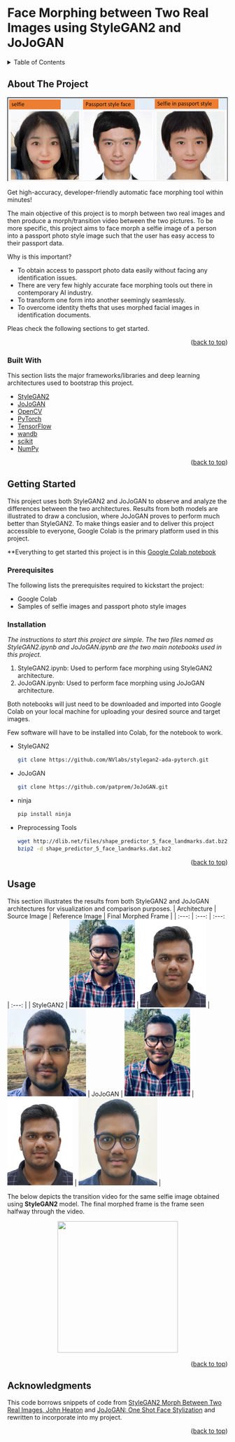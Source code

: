 # Face Morphing between Two Real Images using StyleGAN2 and JoJoGAN
<!-- TABLE OF CONTENTS -->
<details>
  <summary>Table of Contents</summary>
  <ol>
    <li>
      <a href="#about-the-project">About The Project</a>
      <ul>
        <li><a href="#built-with">Built With</a></li>
      </ul>
    </li>
    <li>
      <a href="#getting-started">Getting Started</a>
      <ul>
        <li><a href="#prerequisites">Prerequisites</a></li>
        <li><a href="#installation">Installation</a></li>
      </ul>
    </li>
    <li><a href="#usage">Usage</a></li>
    <li><a href="#acknowledgments">Acknowledgments</a></li>
  </ol>
</details>

<!-- ABOUT THE PROJECT -->
## About The Project

![Face Morph](https://github.com/patprem/FaceMorphing/blob/8c16d28a59b005727dc196e9c856011795c30faf/images/facemorph.png)

Get high-accuracy, developer-friendly automatic face morphing tool within minutes!

The main objective of this project is to morph between two real images and then produce a morph/transition video between the two pictures. To be more specific, this project aims to face morph a selfie image of a person into a passport photo style image such that the user has easy access to their passport data.

Why is this important?
* To obtain access to passport photo data easily without facing any identification issues.
* There are very few highly accurate face morphing tools out there in contemporary AI industry.
* To transform one form into another seemingly seamlessly.
* To overcome identity thefts that uses morphed facial images in identification documents.

Pleas check the following sections to get started.

<p align="right">(<a href="#top">back to top</a>)</p>

### Built With

This section lists the major frameworks/libraries and deep learning architectures used to bootstrap this project. 
* [StyleGAN2](https://github.com/NVlabs/stylegan2#readme)
* [JoJoGAN](https://arxiv.org/pdf/2112.11641.pdf)
* [OpenCV](https://opencv.org/)
* [PyTorch](https://pytorch.org/)
* [TensorFlow](https://www.tensorflow.org/)
* [wandb](https://docs.wandb.ai/)
* [scikit](https://scikit-learn.org/stable/)
* [NumPy](https://numpy.org/)

<p align="right">(<a href="#top">back to top</a>)</p>

<!-- GETTING STARTED -->
## Getting Started
This project uses both StyleGAN2 and JoJoGAN to observe and analyze the differences between the two architectures. Results from both models are illustrated to draw a conclusion, where JoJoGAN proves to perform much better than StyleGAN2. To make things easier and to deliver this project accessible to everyone, Google Colab is the primary platform used in this project.

**Everything to get started this project is in this [Google Colab notebook](https://colab.research.google.com/github/mchong6/JoJoGAN/blob/main/stylize.ipynb)

### Prerequisites

The following lists the prerequisites required to kickstart the project:
* Google Colab
* Samples of selfie images and passport photo style images

### Installation

_The instructions to start this project are simple. The two files named as StyleGAN2.ipynb and JoJoGAN.ipynb are the two main notebooks used in this project._
1. StyleGAN2.ipynb: Used to perform face morphing using StyleGAN2 architecture.
2. JoJoGAN.ipynb: Used to perform face morphing using JoJoGAN architecture.

Both notebooks will just need to be downloaded and imported into Google Colab on your local machine for uploading your desired source and target images.

Few software will have to be installed into Colab, for the notebook to work. 
* StyleGAN2
  ```sh
  git clone https://github.com/NVlabs/stylegan2-ada-pytorch.git
  ```
* JoJoGAN
  ```sh
  git clone https://github.com/patprem/JoJoGAN.git
  ```
* ninja
  ```sh
  pip install ninja
  ```
* Preprocessing Tools
  ```sh
  wget http://dlib.net/files/shape_predictor_5_face_landmarks.dat.bz2
  bzip2 -d shape_predictor_5_face_landmarks.dat.bz2
  ```
  
<p align="right">(<a href="#top">back to top</a>)</p>

<!-- USAGE EXAMPLES -->
## Usage

This section illustrates the results from both StyleGAN2 and JoJoGAN architectures for visualization and comparison purposes.
| Architecture | Source Image | Reference Image | Final Morphed Frame |
|     :---:    |     :---:    |     :---:       |       :---:         |
| StyleGAN2   | <img src="https://github.com/patprem/FaceMorphing/blob/633c647236458583bbe16c3be4282a3f9463fe3b/images/Selfie1.jpeg" width="150" height ="200"> | <img src="https://github.com/patprem/FaceMorphing/blob/33670150e51806e30896f8da9b7cb0ef8da4a7f5/images/target2.jpg" width="150" height ="200"> | <img src="https://github.com/patprem/FaceMorphing/blob/633c647236458583bbe16c3be4282a3f9463fe3b/images/MorphedStyleGAN.jpg" width="180" height ="200">
| JoJoGAN     | <img src="https://github.com/patprem/FaceMorphing/blob/633c647236458583bbe16c3be4282a3f9463fe3b/images/Selfie1.jpeg" width="150" height ="200"> | <img src="https://github.com/patprem/FaceMorphing/blob/633c647236458583bbe16c3be4282a3f9463fe3b/images/Target1.jpg" width="150" height ="200"> | <img src="https://github.com/patprem/FaceMorphing/blob/37b3b4a12fd634c7f37e17d5e890b6f838731e48/images/MorphedJoJo.png" width="180" height ="200"> |

The below depicts the transition video for the same selfie image obtained using **StyleGAN2** model. The final morphed frame is the frame seen halfway through the video.
<p align="center">
  <img src="https://github.com/patprem/FaceMorphing/blob/fb48b08a97a0c36d9e9ec3b33d0c4c4379d2c86f/transition_videos/FaceMorph_Source1.gif" width="275" height="300" />
</p>

<p align="right">(<a href="#top">back to top</a>)</p>

<!-- ACKNOWLEDGMENTS -->
## Acknowledgments
This code borrows snippets of code from [StyleGAN2 Morph Between Two Real Images, John Heaton](https://github.com/jeffheaton/stylegan2-toys) and [JoJoGAN: One Shot Face Stylization](https://github.com/mchong6/JoJoGAN) and rewritten to incorporate into my project.

<p align="right">(<a href="#top">back to top</a>)</p>
